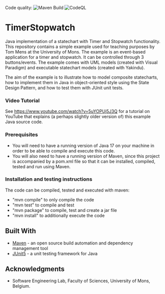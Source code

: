 Code quality: ![Maven Build](https://github.com/ecos-umons/TimerStopwatch/actions/workflows/maven.yml/badge.svg)
![CodeQL](https://github.com/ecos-umons/TimerStopwatch/actions/workflows/codeql.yml/badge.svg)

# TimerStopwatch
Java implementation of a statechart with Timer and Stopwatch functionality.
This repository contains a simple example used for teaching purposes by Tom Mens at the University of Mons.
The example is an event-based application for a timer and stopwatch. It can be controlled through 3 buttons/events.
The example comes with UML models (created with Visual Paradigm) and executable statechart models (created with Yakindu).

The aim of the example is to illustrate how to model composite statecharts, 
how to implement them in Java in object-oriented style using the State Design Pattern,
and how to test them with JUnit unit tests.


### Video Tutorial
See https://www.youtube.com/watch?v=5uYOPUj5J3Q
for a tutorial on YouTube that explains (a perhaps slightly older version of) this example Java source code.

### Prerequisites

*  You will need to have a running version of Java 17 on your machine in order to be able to compile and execute this code.
*  You will also need to have a running version of Maven, since this project is accompanied by a pom.xml file so that it can be installed, compiled, tested and run using Maven.

### Installation and testing instructions

The code can be compiled, tested and executed with maven:

- "mvn compile" to only compile the code
- "mvn test" to compile and test
- "mvn package" to compile, test and create a jar file
- "mvn install" to additionally execute the code

## Built With

*  [Maven](https://maven.apache.org/) - an open source build automation and dependency management tool
*  [JUnit5](https://junit.org/junit5/) - a unit testing framework for Java

## Acknowledgments

* Software Engineering Lab, Faculty of Sciences, University of Mons, Belgium.
